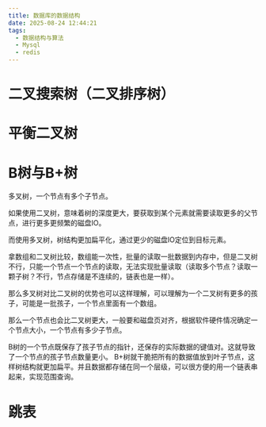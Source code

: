 ```yaml
---
title: 数据库的数据结构
date: 2025-08-24 12:44:21
tags:
  - 数据结构与算法
  - Mysql
  - redis
---
```




# 二叉搜索树（二叉排序树）



# 平衡二叉树



# B树与B+树

多叉树，一个节点有多个子节点。



如果使用二叉树，意味着树的深度更大，要获取到某个元素就需要读取更多的父节点，进行更多更频繁的磁盘IO。

而使用多叉树，树结构更加扁平化，通过更少的磁盘IO定位到目标元素。



拿数组和二叉树比较，数组能一次性，批量的读取一批数据到内存中，但是二叉树不行，只能一个节点一个节点的读取，无法实现批量读取（读取多个节点？读取一颗子树？不行，节点存储是不连续的，链表也是一样）。

那么多叉树对比二叉树的优势也可以这样理解，可以理解为一个二叉树有更多的孩子，可能是一批孩子，一个节点里面有一个数组。



那么一个节点也会比二叉树更大，一般要和磁盘页对齐，根据软件硬件情况确定一个节点大小，一个节点有多少子节点。



B树的一个节点既保存了孩子节点的指针，还保存的实际数据的键值对。这就导致了一个节点的孩子节点数量更小。 B+树就干脆把所有的数据值放到叶子节点，这样树结构就更加扁平。并且数据都存储在同一个层级，可以很方便的用一个链表串起来，实现范围查询。







# 跳表
